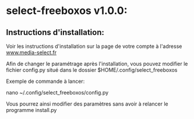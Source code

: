 # select-freeboxos v1.0.0:

## Instructions d'installation:

Voir les instructions d'installation sur la page de votre compte à l'adresse www.media-select.fr

Afin de changer le paramétrage après l'installation, vous pouvez modifier le fichier config.py situé dans le dossier $HOME/.config/select_freeboxos

Exemple de commande à lancer:

nano ~/.config/select_freeboxos/config.py

Vous pourrez ainsi modifier des paramètres sans avoir à relancer le programme install.py
